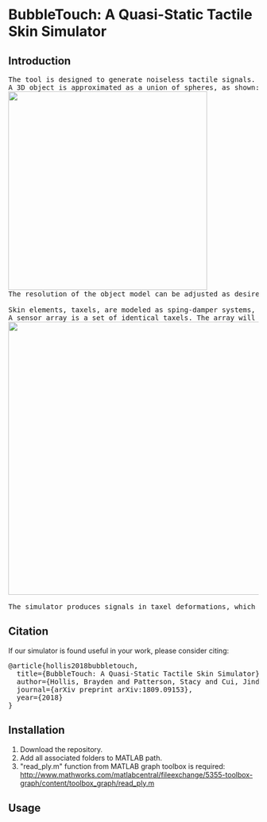 # BubbleTouch: A Quasi-Static Tactile Skin Simulator

## Introduction
<pre>
The tool is designed to generate noiseless tactile signals.
A 3D object is approximated as a union of spheres, as shown: 
<img src="https://github.com/rpi-nsl/BubbleTouch/blob/master/docs/drill.jpg" width="400">
The resolution of the object model can be adjusted as desired.

Skin elements, taxels, are modeled as sping-damper systems, with a sphere contact model. 
A sensor array is a set of identical taxels. The array will deform the object is pushed onto it:
<img src="https://github.com/rpi-nsl/BubbleTouch/blob/master/docs/array.jpg" width="550">

The simulator produces signals in taxel deformations, which can be converted to forces. 
</pre>

## Citation
If our simulator is found useful in your work, please consider citing:
<pre>
@article{hollis2018bubbletouch,  
  title={BubbleTouch: A Quasi-Static Tactile Skin Simulator},  
  author={Hollis, Brayden and Patterson, Stacy and Cui, Jinda and Trinkle, Jeff},  
  journal={arXiv preprint arXiv:1809.09153},  
  year={2018}  
}  
</pre>

## Installation
1. Download the repository.
2. Add all associated folders to MATLAB path. 
3. "read_ply.m" function from MATLAB graph toolbox is required: http://www.mathworks.com/matlabcentral/fileexchange/5355-toolbox-graph/content/toolbox_graph/read_ply.m


## Usage

